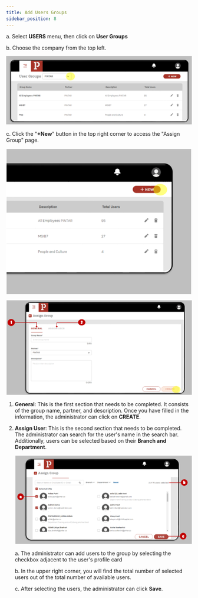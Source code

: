 ```yaml
---
title: Add Users Groups
sidebar_position: 8
---
```

a. Select **USERS** menu, then click on **User Groups**

b. Choose the company from the top left.

![](/img/enterprise-admin-user-21.png)

c. Click the "**+New**" button in the top right corner to access the "Assign Group" page.

![](/img/enterprise-admin-user-22.png)

![](/img/enterprise-admin-user-23.png)

1. **General**: This is the first section that needs to be completed. It consists of the group name, partner, and description. Once you have filled in the information, the administrator can click on **CREATE**.
2. **Assign User**: This is the second section that needs to be completed. The administrator can search for the user's name in the search bar. Additionally, users can be selected based on their **Branch and Department**.

   ![](/img/enterprise-admin-user-24.png)

   a. The administrator can add users to the group by selecting the checkbox adjacent to the user's profile card

   b. In the upper right corner, you will find the total number of selected users out of the total number of available users.

   c. After selecting the users, the administrator can click **Save**.
